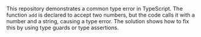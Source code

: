 This repository demonstrates a common type error in TypeScript. The function `add` is declared to accept two numbers, but the code calls it with a number and a string, causing a type error. The solution shows how to fix this by using type guards or type assertions.
